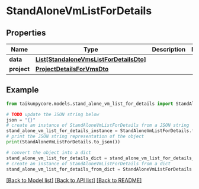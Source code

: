 # StandAloneVmListForDetails


## Properties

Name | Type | Description | Notes
------------ | ------------- | ------------- | -------------
**data** | [**List[StandaloneVmsListForDetailsDto]**](StandaloneVmsListForDetailsDto.md) |  | 
**project** | [**ProjectDetailsForVmsDto**](ProjectDetailsForVmsDto.md) |  | 

## Example

```python
from taikunpycore.models.stand_alone_vm_list_for_details import StandAloneVmListForDetails

# TODO update the JSON string below
json = "{}"
# create an instance of StandAloneVmListForDetails from a JSON string
stand_alone_vm_list_for_details_instance = StandAloneVmListForDetails.from_json(json)
# print the JSON string representation of the object
print(StandAloneVmListForDetails.to_json())

# convert the object into a dict
stand_alone_vm_list_for_details_dict = stand_alone_vm_list_for_details_instance.to_dict()
# create an instance of StandAloneVmListForDetails from a dict
stand_alone_vm_list_for_details_from_dict = StandAloneVmListForDetails.from_dict(stand_alone_vm_list_for_details_dict)
```
[[Back to Model list]](../README.md#documentation-for-models) [[Back to API list]](../README.md#documentation-for-api-endpoints) [[Back to README]](../README.md)


